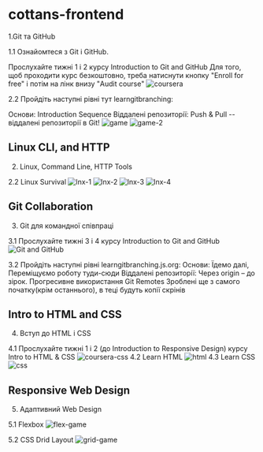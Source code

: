 # cottans-frontend
1.Git та GitHub


1.1 Ознайомтеся з Git і GitHub.

Прослухайте тижні 1 і 2 курсу Introduction to Git and GitHub
Для того, щоб проходити курс безкоштовно, треба натиснути кнопку "Enroll for free" і потім на лінк внизу "Audit course"
![coursera](./images/coursera.png)

2.2 Пройдіть наступні рівні тут learngitbranching:

Основи: Introduction Sequence
Віддалені репозиторії: Push & Pull -- віддалені репозиторії в Git!
![game](./images/game.png)
![game-2](./images/game2.png)

## Linux CLI, and HTTP
2. Linux, Command Line, HTTP Tools

2.2 Linux Survival
![lnx-1](./task_linux_cli/lnx.png)
![lnx-2](./task_linux_cli/lnx2.png)
![lnx-3](./task_linux_cli/lnx3.png)
![lnx-4](./task_linux_cli/lnx4.png)

## Git Collaboration
3. Git для командної співпраці

3.1 Прослухайте тижні 3 і 4 курсу Introduction to Git and GitHub
![Git and GitHub](./task_git_collaboration/GitHub.png)

3.2 Пройдіть наступні рівні learngitbranching.js.org:
Основи: Їдемо далі, Переміщуємо роботу туди-сюди 
Віддалені репозиторії: Через origin – до зірок. Прогресивне використання Git Remotes
Зроблені ще з самого початку(крім останнього), в теці будуть копії скрінів

## Intro to HTML and CSS
4. Вступ до HTML і CSS

4.1 Прослухайте тижні 1 і 2 (до Introduction to Responsive Design) курсу Intro to HTML & CSS
![coursera-css](./task_html_css_intro/coursera-css.png)
4.2 Learn HTML 
![html](./task_html_css_intro/html.png) 
4.3 Learn CSS 
![css](./task_html_css_intro/css.png)

## Responsive Web Design
5. Адаптивний Web Design

5.1 Flexbox
![flex-game](./task_responsive_web_design/flex-game.png)

5.2 CSS Drid Layout
![grid-game](./task_responsive_web_design/grid-game.png)
